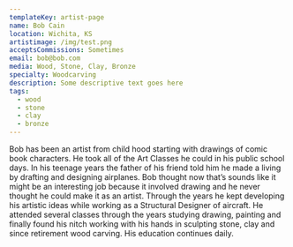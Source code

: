 ```yaml
---
templateKey: artist-page
name: Bob Cain
location: Wichita, KS
artistimage: /img/test.png
acceptsCommissions: Sometimes
email: bob@bob.com
media: Wood, Stone, Clay, Bronze
specialty: Woodcarving
description: Some descriptive text goes here
tags:
  - wood
  - stone
  - clay
  - bronze
---
```


Bob has been an artist from child hood starting with drawings of comic book characters. He took all of the Art Classes he could in his public school days. In his teenage years the father of his friend told him he made a living by drafting and designing airplanes. Bob thought now that’s sounds like it might be an interesting job because it involved drawing and he never thought he could make it as an artist. Through the years he kept developing his artistic ideas while working as a Structural Designer of aircraft. He attended several classes through the years studying drawing, painting and finally found his nitch working with his hands in sculpting stone, clay and since retirement wood carving. His education continues daily.
